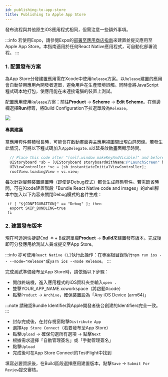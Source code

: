 ```yaml
---
id: publishing-to-app-store
title: Publishing to Apple App Store
---
```


發布流程與其他原生iOS應用程式相同，但需注意一些額外事項。

:::info
若使用Expo，請參閱Expo的[部署至應用商店指南](https://docs.expo.dev/distribution/app-stores/)來建置並提交應用至Apple App Store。本指南適用於任何React Native應用程式，可自動化部署流程。
:::

### 1. 配置發布方案

為App Store分發建置應用需在Xcode中使用`Release`方案。以`Release`建置的應用會自動禁用應用內開發者選單，避免用戶在生產環境誤觸。同時會將JavaScript程式碼本地打包，使應用能在未連接電腦的裝置上測試。

配置應用使用`Release`方案：前往**Product** → **Scheme** → **Edit Scheme**。在側邊欄選擇**Run**標籤，將Build Configuration下拉選單設為`Release`。

![](/docs/assets/ConfigureReleaseScheme.png)

#### 專業建議

當應用套件體積增長時，可能會在啟動畫面與主應用視圖間出現白屏閃爍。若發生此情況，可將以下程式碼加入`AppDelegate.m`以延長啟動畫面顯示時間。

```objectivec
  // Place this code after "[self.window makeKeyAndVisible]" and before "return YES;"
  UIStoryboard *sb = [UIStoryboard storyboardWithName:@"LaunchScreen" bundle:nil];
  UIViewController *vc = [sb instantiateInitialViewController];
  rootView.loadingView = vc.view;
```

每次針對實體裝置建置時（即使是Debug模式）都會生成靜態套件。若需節省時間，可在Xcode建置階段「Bundle React Native code and images」的shell腳本中加入以下內容來關閉Debug模式的套件生成：

```shell
 if [ "${CONFIGURATION}" == "Debug" ]; then
  export SKIP_BUNDLING=true
 fi
```

### 2. 建置發布版本

現在可透過快捷鍵<kbd>Cmd ⌘</kbd> + <kbd>B</kbd>或選單欄**Product** → **Build**來建置發布版本。完成後即可分發應用給測試人員或提交至App Store。

:::info
亦可使用`React Native CLI`執行此操作：在專案根目錄執行`npm run ios -- --mode="Release"`或`yarn ios --mode Release`。
:::

完成測試準備發布至App Store時，請依循以下步驟：

- 開啟終端機，進入應用程式的iOS資料夾並輸入`open .`
- 雙擊YOUR_APP_NAME.xcworkspace（將啟動Xcode）
- 點擊`Product` → `Archive`，確保裝置設為「Any iOS Device (arm64)」

:::note
請確認Bundle Identifier與Apple開發者後台創建的Identifiers完全一致。
:::

- 封存完成後，在封存視窗點擊`Distribute App`
- 選擇`App Store Connect`（若要發布至App Store）
- 點擊`Upload` → 確保勾選所有選項 → 點擊`Next`
- 根據需求選擇「自動管理簽名」或「手動管理簽名」
- 點擊`Upload`
- 完成後可在App Store Connect的TestFlight中找到

填寫必要資訊後，在Build區段選擇應用建置版本，點擊`Save` → `Submit For Review`提交審核。